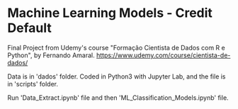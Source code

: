 # Machine Learning Models - Credit Default
Final Project from Udemy's course "Formação Cientista de Dados com R e Python", by Fernando Amaral. https://www.udemy.com/course/cientista-de-dados/

Data is in 'dados' folder.
Coded in Python3 with Jupyter Lab, and the file is in 'scripts' folder.

Run 'Data_Extract.ipynb' file and then 'ML_Classification_Models.ipynb' file.
